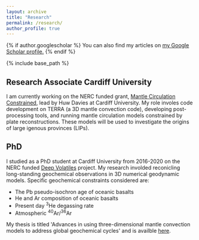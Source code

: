 ```yaml
---
layout: archive
title: "Research"
permalink: /research/
author_profile: true
---
```


{% if author.googlescholar %}
  You can also find my articles on <u><a href="{{author.googlescholar}}">my Google Scholar profile</a>.</u>
{% endif %}

{% include base_path %}

<h2>Research Associate Cardiff University</h2>

I am currently working on the NERC funded grant, [Mantle Circulation Constrained](https://gtr.ukri.org/projects?ref=NE%2FT012633%2F1), lead by Huw Davies at Cardiff University. My role involes code development on TERRA (a 3D mantle convection code), developing post-processing tools, and running mantle circulation models constrained by plate reconstructions. These models will be used to investigate the origins of large igenous provinces (LIPs).

<h2>PhD</h2>

I studied as a PhD student at Cardiff University from 2016-2020 on the NERC funded [Deep Volatiles](http://www.deepvolatiles.org/) project. My research involded reconicling long-standing geochemical observations in 3D numerical geodynamic models. Specific geochemical constraints considered are:
* The Pb pseudo-isochron age of oceanic basalts
* He and Ar composition of oceanic basalts
* Present day <sup>3</sup>He degassing rate
* Atmospheric <sup>40</sup>Ar/<sup>36</sup>Ar

My thesis is titled 'Advances in using three-dimensional mantle convection models to address global geochemical cycles' and is availble [here](http://orca.cf.ac.uk/138329/).



